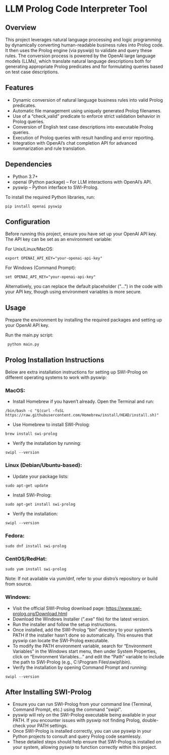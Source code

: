 # LLM Prolog Code Interpreter Tool

## Overview
This project leverages natural language processing and logic programming by dynamically converting human-readable business rules into Prolog code. It then uses the Prolog engine (via pyswip) to validate and query these rules. The conversion process is powered by the OpenAI large language models (LLMs), which translate natural language descriptions both for generating appropriate Prolog predicates and for formulating queries based on test case descriptions.

## Features
- Dynamic conversion of natural language business rules into valid Prolog predicates.
- Automatic file management using uniquely generated Prolog filenames.
- Use of a “check_valid” predicate to enforce strict validation behavior in Prolog queries.
- Conversion of English test case descriptions into executable Prolog queries.
- Execution of Prolog queries with result handling and error reporting.
- Integration with OpenAI’s chat completion API for advanced summarization and rule translation.

## Dependencies
- Python 3.7+
- openai (Python package) – For LLM interactions with OpenAI’s API.
- pyswip – Python interface to SWI-Prolog.

To install the required Python libraries, run:
```
pip install openai pyswip
```
## Configuration
Before running this project, ensure you have set up your OpenAI API key. The API key can be set as an environment variable:

For Unix/Linux/MacOS:
```
export OPENAI_API_KEY="your-openai-api-key"
```
For Windows (Command Prompt):
```
set OPENAI_API_KEY="your-openai-api-key"
```
Alternatively, you can replace the default placeholder ("...") in the code with your API key, though using environment variables is more secure.

## Usage
Prepare the environment by installing the required packages and setting up your OpenAI API key.

Run the main.py script:
```
 python main.py
```



## Prolog Installation Instructions
Below are extra installation instructions for setting up SWI-Prolog on different operating systems to work with pyswip:

### MacOS:

- Install Homebrew if you haven’t already. Open the Terminal and run:
```
/bin/bash -c "$(curl -fsSL https://raw.githubusercontent.com/Homebrew/install/HEAD/install.sh)"
```
- Use Homebrew to install SWI-Prolog:
```
brew install swi-prolog
```
- Verify the installation by running:
```
swipl --version
```

### Linux (Debian/Ubuntu-based):

- Update your package lists:
```
sudo apt-get update
```
- Install SWI-Prolog:
```
sudo apt-get install swi-prolog
```
- Verify the installation:
```
swipl --version
```

### Fedora: 
```
sudo dnf install swi-prolog
```

### CentOS/RedHat: 
```
sudo yum install swi-prolog 
```
Note: If not available via yum/dnf, refer to your distro’s repository or build from source.

### Windows:

- Visit the official SWI-Prolog download page: https://www.swi-prolog.org/Download.html
- Download the Windows Installer (".exe" file) for the latest version.
- Run the installer and follow the setup instructions.
- Once installed, add the SWI-Prolog “bin” directory to your system’s PATH if the installer hasn’t done so automatically. This ensures that pyswip can locate the SWI-Prolog executable.
- To modify the PATH environment variable, search for “Environment Variables” in the Windows start menu, then under System Properties, click on “Environment Variables...” and edit the “Path” variable to include the path to SWI-Prolog (e.g., C:\Program Files\swipl\bin).
- Verify the installation by opening Command Prompt and running:
```
swipl --version
```

## After Installing SWI-Prolog

- Ensure you can run SWI-Prolog from your command line (Terminal, Command Prompt, etc.) using the command "swipl".
- pyswip will rely on the SWI-Prolog executable being available in your PATH. If you encounter issues with pyswip not finding Prolog, double-check your PATH settings.
- Once SWI-Prolog is installed correctly, you can use pyswip in your Python projects to consult and query Prolog code seamlessly.
- These detailed steps should help ensure that SWI-Prolog is installed on your system, allowing pyswip to function correctly within this project.
